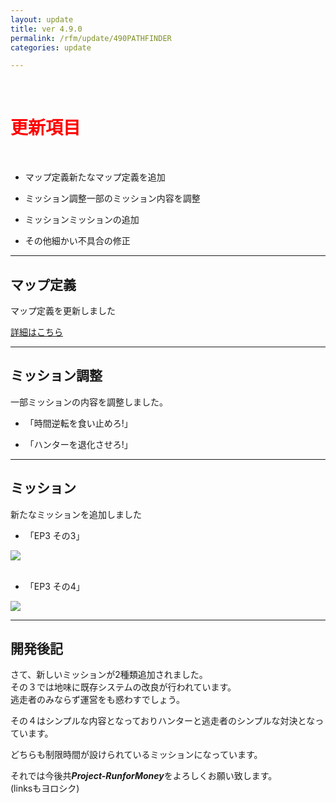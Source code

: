 ```yaml
---
layout: update
title: ver 4.9.0
permalink: /rfm/update/490PATHFINDER 
categories: update 

---
```

<br>
<h1 id="1"><font color="red">更新項目</font></h1><br>

+ <span class="green-badge">マップ定義</span>新たなマップ定義を追加     

+ <span class="blue-badge">ミッション調整</span>一部のミッション内容を調整   

+ <span class="red-badge">ミッション</span>ミッションの追加  

+ <span class="green-badge">その他</span>細かい不具合の修正 

----------------------------------------------------
## マップ定義    

マップ定義を更新しました     

[詳細はこちら](http://web.njj12.net/rfm/xml/)

----------------------------------------------------
## ミッション調整    

一部ミッションの内容を調整しました。    

+ 「時間逆転を食い止めろ!」

+ 「ハンターを退化させろ!」


----------------------------------------------------
## ミッション  

新たなミッションを追加しました  

+ 「EP3 その3」

<a><img src="http://web.njj12.net/public/images/rfm/JOZ3.png"></a><br><br>

+ 「EP3 その4」

<a><img src="http://web.njj12.net/public/images/rfm/joz4.png"></a>

----------------------------------------------------
## 開発後記  

さて、新しいミッションが2種類追加されました。<br>
その３では地味に既存システムの改良が行われています。<br>
逃走者のみならず運営をも惑わすでしょう。<br>

その４はシンプルな内容となっておりハンターと逃走者のシンプルな対決となっています。<br>

どちらも制限時間が設けられているミッションになっています。<br>





それでは今後共***Project-RunforMoney***をよろしくお願い致します。<br>
(linksもヨロシク)
